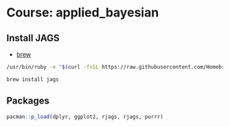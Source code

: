 Course: applied\_bayesian
================

Install JAGS
------------

-   [brew](https://brew.sh/)

``` bash
/usr/bin/ruby -e "$(curl -fsSL https://raw.githubusercontent.com/Homebrew/install/master/install)"
```

``` bash
brew install jags
```

Packages
--------

``` r
pacman::p_load(dplyr, ggplot2, rjags, rjags, purrr)
```
